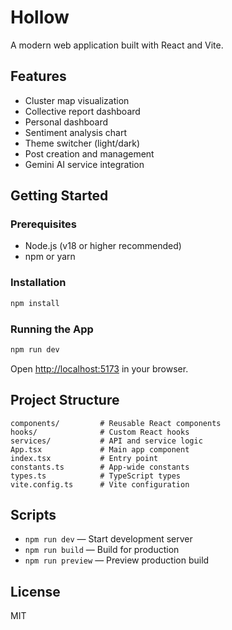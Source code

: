 # Hollow

A modern web application built with React and Vite.

## Features
- Cluster map visualization
- Collective report dashboard
- Personal dashboard
- Sentiment analysis chart
- Theme switcher (light/dark)
- Post creation and management
- Gemini AI service integration

## Getting Started

### Prerequisites
- Node.js (v18 or higher recommended)
- npm or yarn

### Installation
```bash
npm install
```

### Running the App
```bash
npm run dev
```

Open [http://localhost:5173](http://localhost:5173) in your browser.

## Project Structure
```
components/         # Reusable React components
hooks/              # Custom React hooks
services/           # API and service logic
App.tsx             # Main app component
index.tsx           # Entry point
constants.ts        # App-wide constants
types.ts            # TypeScript types
vite.config.ts      # Vite configuration
```

## Scripts
- `npm run dev` — Start development server
- `npm run build` — Build for production
- `npm run preview` — Preview production build

## License
MIT
